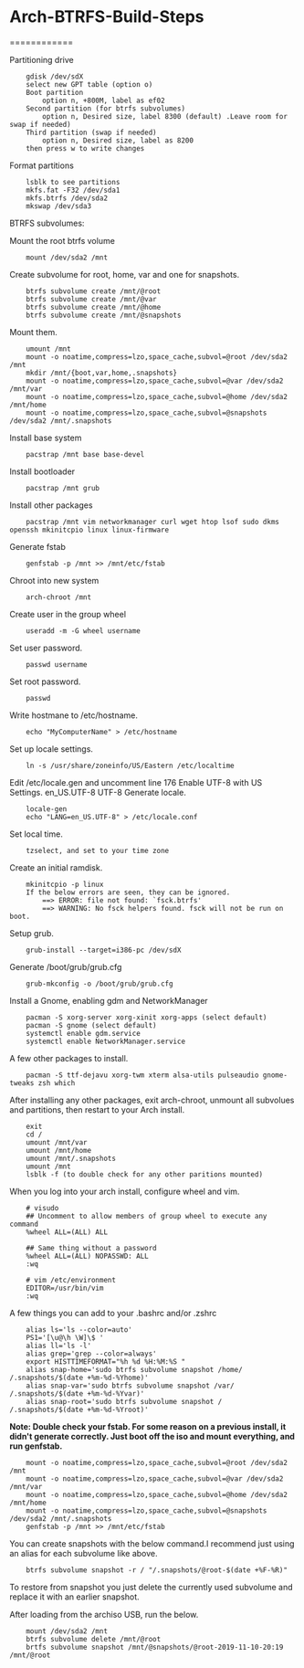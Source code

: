 # Arch-BTRFS-Build-Steps
============

Partitioning drive
```
	gdisk /dev/sdX 
	select new GPT table (option o)
	Boot partition
		option n, +800M, label as ef02
	Second partition (for btrfs subvolumes)	 
		option n, Desired size, label 8300 (default) .Leave room for swap if needed)
	Third partition (swap if needed)
		option n, Desired size, label as 8200
	then press w to write changes 
```
Format partitions
```
	lsblk to see partitions
	mkfs.fat -F32 /dev/sda1
	mkfs.btrfs /dev/sda2
	mkswap /dev/sda3
```
BTRFS subvolumes:

Mount the root btrfs volume
```
	mount /dev/sda2 /mnt
```
Create subvolume for root, home, var and one for snapshots.
```
	btrfs subvolume create /mnt/@root
	btrfs subvolume create /mnt/@var
	btrfs subvolume create /mnt/@home
	btrfs subvolume create /mnt/@snapshots
```
Mount them.
```
	umount /mnt
	mount -o noatime,compress=lzo,space_cache,subvol=@root /dev/sda2 /mnt
	mkdir /mnt/{boot,var,home,.snapshots}
	mount -o noatime,compress=lzo,space_cache,subvol=@var /dev/sda2 /mnt/var
	mount -o noatime,compress=lzo,space_cache,subvol=@home /dev/sda2 /mnt/home
	mount -o noatime,compress=lzo,space_cache,subvol=@snapshots /dev/sda2 /mnt/.snapshots
```
Install base system

```
	pacstrap /mnt base base-devel
```
Install bootloader
```
	pacstrap /mnt grub
```
Install other packages
```
	pacstrap /mnt vim networkmanager curl wget htop lsof sudo dkms openssh mkinitcpio linux linux-firmware
```
Generate fstab
```
	genfstab -p /mnt >> /mnt/etc/fstab 
```
Chroot into new system
```	
	arch-chroot /mnt 
```
Create user in the group wheel 
```
	useradd -m -G wheel username
```
Set user password.
```
	passwd username
```
Set root password.
```
	passwd 
```
Write hostmane to /etc/hostname.
```
	echo "MyComputerName" > /etc/hostname
```
Set up locale settings.
```
	ln -s /usr/share/zoneinfo/US/Eastern /etc/localtime
```
Edit /etc/locale.gen and uncomment line 176 
	Enable UTF-8 with US Settings. 
	en_US.UTF-8 UTF-8
Generate locale.
```
	locale-gen
	echo "LANG=en_US.UTF-8" > /etc/locale.conf
```
Set local time.
```
	tzselect, and set to your time zone
```
Create an initial ramdisk.
```
	mkinitcpio -p linux
	If the below errors are seen, they can be ignored. 
		==> ERROR: file not found: `fsck.btrfs'
		==> WARNING: No fsck helpers found. fsck will not be run on boot.
```
Setup grub.
```
	grub-install --target=i386-pc /dev/sdX
```
Generate /boot/grub/grub.cfg	
```
	grub-mkconfig -o /boot/grub/grub.cfg
```
Install a Gnome, enabling gdm and NetworkManager
```
	pacman -S xorg-server xorg-xinit xorg-apps (select default)
	pacman -S gnome (select default)
	systemctl enable gdm.service
	systemctl enable NetworkManager.service
```
A few other packages to install.
```
	pacman -S ttf-dejavu xorg-twm xterm alsa-utils pulseaudio gnome-tweaks zsh which
```
After installing any other packages, exit arch-chroot, unmount all subvolues and partitions, then restart to your Arch install.
```
	exit
	cd /
	umount /mnt/var
	umount /mnt/home
	umount /mnt/.snapshots
	umount /mnt
	lsblk -f (to double check for any other paritions mounted)
```
When you log into your arch install, configure wheel and vim.
```
	# visudo
	## Uncomment to allow members of group wheel to execute any command
	%wheel ALL=(ALL) ALL
	
	## Same thing without a password
	%wheel ALL=(ALL) NOPASSWD: ALL
	:wq
```
```
	# vim /etc/environment		
	EDITOR=/usr/bin/vim
	:wq
```

A few things you can add to your .bashrc and/or .zshrc
```
	alias ls='ls --color=auto'
	PS1='[\u@\h \W]\$ '
	alias ll='ls -l'
	alias grep='grep --color=always'
	export HISTTIMEFORMAT="%h %d %H:%M:%S "
	alias snap-home='sudo btrfs subvolume snapshot /home/ /.snapshots/$(date +%m-%d-%Yhome)'
	alias snap-var='sudo btrfs subvolume snapshot /var/ /.snapshots/$(date +%m-%d-%Yvar)'
	alias snap-root='sudo btrfs subvolume snapshot / /.snapshots/$(date +%m-%d-%Yroot)'
```


**Note: Double check your fstab. For some reason on a previous install, it didn't generate correctly.
Just boot off the iso and mount everything, and run genfstab.**
```
	mount -o noatime,compress=lzo,space_cache,subvol=@root /dev/sda2 /mnt
	mount -o noatime,compress=lzo,space_cache,subvol=@var /dev/sda2 /mnt/var
	mount -o noatime,compress=lzo,space_cache,subvol=@home /dev/sda2 /mnt/home
	mount -o noatime,compress=lzo,space_cache,subvol=@snapshots /dev/sda2 /mnt/.snapshots
	genfstab -p /mnt >> /mnt/etc/fstab
```

You can create snapshots with the below command.I recommend just using an alias for each subvolume like above.
```
	btrfs subvolume snapshot -r / "/.snapshots/@root-$(date +%F-%R)"
```
To restore from snapshot you just delete the currently used subvolume and replace it with an earlier snapshot.

After loading from the archiso USB, run the below.
```
	mount /dev/sda2 /mnt
	btrfs subvolume delete /mnt/@root
	brtfs subvolume snapshot /mnt/@snapshots/@root-2019-11-10-20:19 /mnt/@root
```
